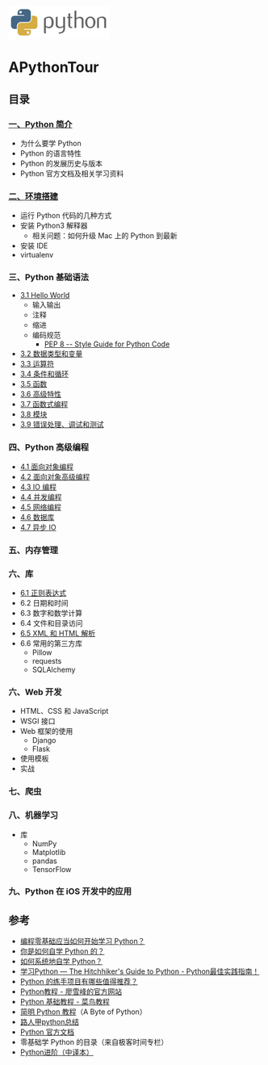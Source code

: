 <img src="./python_logo.png" align="middle" height="64" width="200"/>

# APythonTour


## 目录


### [一、Python 简介](https://github.com/ShannonChenCHN/APythonTour/issues/13)
- 为什么要学 Python
- Python 的语言特性
- Python 的发展历史与版本
- Python 官方文档及相关学习资料

### [二、环境搭建](https://github.com/ShannonChenCHN/APythonTour/issues/2)
- 运行 Python 代码的几种方式
- 安装 Python3 解释器
  - 相关问题：如何升级 Mac 上的 Python 到最新
- 安装 IDE
- virtualenv

### 三、Python 基础语法
- [3.1 Hello World ](https://github.com/ShannonChenCHN/APythonTour/issues/7)
   - 输入输出
   - 注释
   - 缩进
   - 编码规范
      - [PEP 8 -- Style Guide for Python Code](https://www.python.org/dev/peps/pep-0008/)
- [3.2 数据类型和变量](https://github.com/ShannonChenCHN/APythonTour/issues/14)
- [3.3 运算符](https://github.com/ShannonChenCHN/APythonTour/issues/22)
- [3.4 条件和循环](https://github.com/ShannonChenCHN/APythonTour/issues/15)
- [3.5 函数](https://github.com/ShannonChenCHN/APythonTour/issues/3)
- [3.6 高级特性](https://github.com/ShannonChenCHN/APythonTour/issues/4)
- [3.7 函数式编程](https://github.com/ShannonChenCHN/APythonTour/issues/5)
- [3.8 模块](https://github.com/ShannonChenCHN/APythonTour/issues/6)
- [3.9 错误处理、调试和测试](https://github.com/ShannonChenCHN/APythonTour/issues/11)

### 四、Python 高级编程

- [4.1 面向对象编程](https://github.com/ShannonChenCHN/APythonTour/issues/8)
- [4.2 面向对象高级编程](https://github.com/ShannonChenCHN/APythonTour/issues/9)
- [4.3 IO 编程](https://github.com/ShannonChenCHN/APythonTour/issues/12)
- [4.4 并发编程](https://github.com/ShannonChenCHN/APythonTour/issues/10)
- [4.5 网络编程](https://github.com/ShannonChenCHN/APythonTour/issues/16)
- [4.6 数据库](https://github.com/ShannonChenCHN/APythonTour/issues/17)
- [4.7 异步 IO](https://github.com/ShannonChenCHN/APythonTour/issues/18)

### 五、内存管理


### 六、库
- [6.1 正则表达式](https://github.com/ShannonChenCHN/APythonTour/issues/19)
- 6.2 日期和时间
- 6.3 数字和数学计算
- 6.4 文件和目录访问
- [6.5 XML 和 HTML 解析](https://github.com/ShannonChenCHN/APythonTour/issues/21)
- 6.6 常用的第三方库
  - Pillow
  - requests
  - SQLAlchemy
  
### 六、Web 开发
- HTML、CSS 和 JavaScript
- WSGI 接口
- Web 框架的使用
  - Django
  - Flask
- 使用模板
- 实战

### 七、爬虫



### 八、机器学习
- 库
  - NumPy
  - Matplotlib
  - pandas
  - TensorFlow
  

  
### 九、Python 在 iOS 开发中的应用

## 参考
- [编程零基础应当如何开始学习 Python？](https://www.zhihu.com/question/20039623)
- [你是如何自学 Python 的？](https://www.zhihu.com/question/20702054)
- [如何系统地自学 Python？](https://www.zhihu.com/question/29138020)
- [学习Python — The Hitchhiker's Guide to Python - Python最佳实践指南！](http://pythonguidecn.readthedocs.io/zh/latest/intro/learning.html)
- [Python 的练手项目有哪些值得推荐？](https://www.zhihu.com/question/29372574)
- [Python教程 - 廖雪峰的官方网站](https://www.liaoxuefeng.com/wiki/0014316089557264a6b348958f449949df42a6d3a2e542c000)
- [Python 基础教程 - 菜鸟教程](http://www.runoob.com/python/python-tutorial.html)
- [简明 Python 教程](https://github.com/ShannonChenCHN/APythonTour/blob/master/byte-of-python-chinese-edition.epub)（A Byte of Python）
- [路人甲python总结](https://github.com/ShannonChenCHN/APythonTour/blob/master/%E8%B7%AF%E4%BA%BA%E7%94%B2python%E6%80%BB%E7%BB%93.docx)
- [Python 官方文档](https://docs.python.org/3/)
- 零基础学 Python 的目录（来自极客时间专栏）
- [Python进阶（中译本）](https://legacy.gitbook.com/book/eastlakeside/interpy-zh/details)
